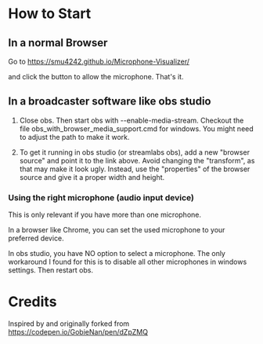 # How to Start

## In a normal Browser

Go to 
https://smu4242.github.io/Microphone-Visualizer/

and click the button to allow the microphone. That's it.



## In a broadcaster software like obs studio

1) Close obs. Then start obs with --enable-media-stream. Checkout the file obs_with_browser_media_support.cmd for windows. You might need to adjust the path to make it work.

2) To get it running in obs studio (or streamlabs obs), add a new "browser source" and point it to the link above.
Avoid changing the "transform", as that may make it look ugly.
Instead, use the "properties" of the browser source and give it a proper width and height.

### Using the right microphone (audio input device)

This is only relevant if you have more than one microphone.

In a browser like Chrome, you can set the used microphone to your preferred device.

In obs studio, you have NO option to select a microphone. The only workaround I found for this is to disable all other microphones in windows settings. Then restart obs.


# Credits

Inspired by and originally forked from https://codepen.io/GobieNan/pen/dZpZMQ
